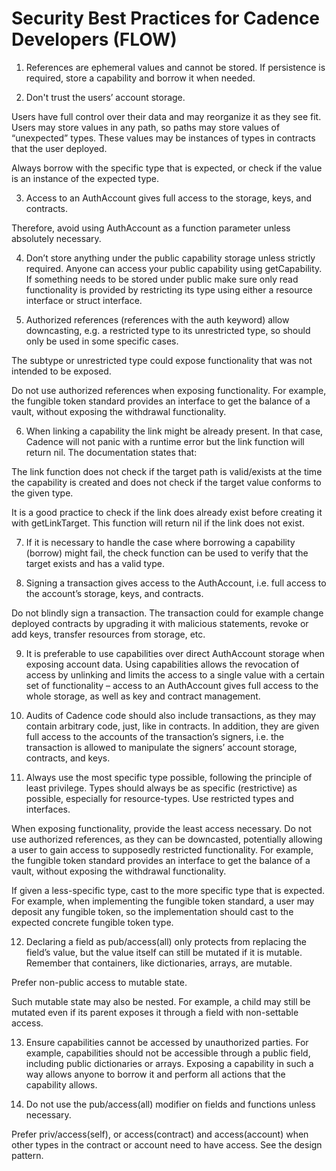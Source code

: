 # Security Best Practices for Cadence Developers (FLOW)

1. References are ephemeral values and cannot be stored. If persistence is required, store a capability and borrow it when needed.

2. Don't trust the users’ account storage. 

Users have full control over their data and may reorganize it as they see fit. Users may store values in any path, so paths may store values of “unexpected” types. These values may be instances of types in contracts that the user deployed.

Always borrow with the specific type that is expected, or check if the value is an instance of the expected type.


3. Access to an AuthAccount gives full access to the storage, keys, and contracts. 

Therefore, avoid using AuthAccount as a function parameter unless absolutely necessary.


4. Don’t store anything under the public capability storage unless strictly required. Anyone can access your public capability using getCapability. If something needs to be stored under public make sure only read functionality is provided by restricting its type using either a resource interface or struct interface.


5. Authorized references (references with the auth keyword) allow downcasting, e.g. a restricted type to its unrestricted type, so should only be used in some specific cases.

The subtype or unrestricted type could expose functionality that was not intended to be exposed.

Do not use authorized references when exposing functionality. For example, the fungible token standard provides an interface to get the balance of a vault, without exposing the withdrawal functionality.

6. When linking a capability the link might be already present. In that case, Cadence will not panic with a runtime error but the link function will return nil. The documentation states that:

The link function does not check if the target path is valid/exists at the time the capability is created and does not check if the target value conforms to the given type.

It is a good practice to check if the link does already exist before creating it with getLinkTarget. This function will return nil if the link does not exist.


7. If it is necessary to handle the case where borrowing a capability (borrow) might fail, the check function can be used to verify that the target exists and has a valid type.


8. Signing a transaction gives access to the AuthAccount, i.e. full access to the account’s storage, keys, and contracts. 

Do not blindly sign a transaction. The transaction could for example change deployed contracts by upgrading it with malicious statements, revoke or add keys, transfer resources from storage, etc.


9. It is preferable to use capabilities over direct AuthAccount storage when exposing account data. Using capabilities allows the revocation of access by unlinking and limits the access to a single value with a certain set of functionality – access to an AuthAccount gives full access to the whole storage, as well as key and contract management.


10. Audits of Cadence code should also include transactions, as they may contain arbitrary code, just, like in contracts. In addition, they are given full access to the accounts of the transaction’s signers, i.e. the transaction is allowed to manipulate the signers’ account storage, contracts, and keys.


11. Always use the most specific type possible, following the principle of least privilege.
Types should always be as specific (restrictive) as possible, especially for resource-types. Use restricted types and interfaces.

When exposing functionality, provide the least access necessary. Do not use authorized references, as they can be downcasted, potentially allowing a user to gain access to supposedly restricted functionality. For example, the fungible token standard provides an interface to get the balance of a vault, without exposing the withdrawal functionality.

If given a less-specific type, cast to the more specific type that is expected. For example, when implementing the fungible token standard, a user may deposit any fungible token, so the implementation should cast to the expected concrete fungible token type.


12. Declaring a field as pub/access(all) only protects from replacing the field’s value, but the value itself can still be mutated if it is mutable. Remember that containers, like dictionaries, arrays, are mutable.

Prefer non-public access to mutable state. 

Such mutable state may also be nested. For example, a child may still be mutated even if its parent exposes it through a field with non-settable access.


13. Ensure capabilities cannot be accessed by unauthorized parties. For example, capabilities should not be accessible through a public field, including public dictionaries or arrays. Exposing a capability in such a way allows anyone to borrow it and perform all actions that the capability allows. 


14. Do not use the pub/access(all) modifier on fields and functions unless necessary. 

Prefer priv/access(self), or access(contract) and access(account) when other types in the contract or account need to have access.
See the design pattern.	
